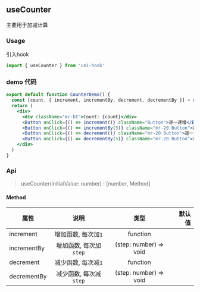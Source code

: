 ## useCounter

主要用于加减计算

### Usage
引入hook
```jsx
import { useCounter } from 'uni-hook'
```
### demo 代码
```jsx
export default function CounterDemo() {
  const [count, { increment, incrementBy, decrement, decrementBy }] = useCounter(0)
  return (
    <div>
      <div className="mr-bt">Count: {count}</div>
      <Button onClick={() => increment()} className="Button">逐一递增</Button>
      <Button onClick={() => incrementBy(5)} className="mr-20 Button">逐五递增</Button>
      <Button onClick={() => decrement()} className="mr-20 Button">逐一递减</Button>
      <Button onClick={() => decrementBy(5)} className="mr-20 Button">逐五递减</Button>
    </div>
  )
}
```

### Api
> useCounter(initialValue: number) : [number, Method]
#### Method
| 属性   |      说明     |  类型 | 默认值 |
|----------|:-------------:|:------:| ------: |
| increment | 增加函数, 每次加`1` | function |
| incrementBy | 增加函数, 每次加`step` | (step: number) => void |
| decrement | 减少函数, 每次减`1` | function |
| decrementBy | 减少函数, 每次减`step` | (step: number) => void |